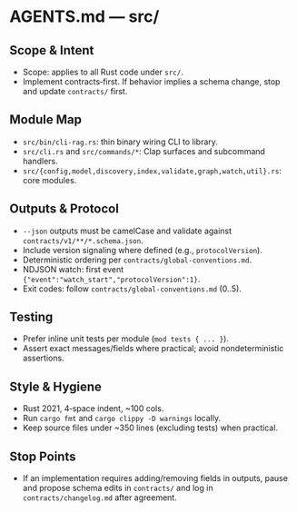 # AGENTS.md — src/

## Scope & Intent
- Scope: applies to all Rust code under `src/`.
- Implement contracts‑first. If behavior implies a schema change, stop and update `contracts/` first.

## Module Map
- `src/bin/cli-rag.rs`: thin binary wiring CLI to library.
- `src/cli.rs` and `src/commands/*`: Clap surfaces and subcommand handlers.
- `src/{config,model,discovery,index,validate,graph,watch,util}.rs`: core modules.

## Outputs & Protocol
- `--json` outputs must be camelCase and validate against `contracts/v1/**/*.schema.json`.
- Include version signaling where defined (e.g., `protocolVersion`).
- Deterministic ordering per `contracts/global-conventions.md`.
- NDJSON watch: first event `{"event":"watch_start","protocolVersion":1}`.
- Exit codes: follow `contracts/global-conventions.md` (0..5).

## Testing
- Prefer inline unit tests per module (`mod tests { ... }`).
- Assert exact messages/fields where practical; avoid nondeterministic assertions.

## Style & Hygiene
- Rust 2021, 4‑space indent, ~100 cols.
- Run `cargo fmt` and `cargo clippy -D warnings` locally.
- Keep source files under ~350 lines (excluding tests) when practical.

## Stop Points
- If an implementation requires adding/removing fields in outputs, pause and propose schema edits in `contracts/` and log in `contracts/changelog.md` after agreement.

